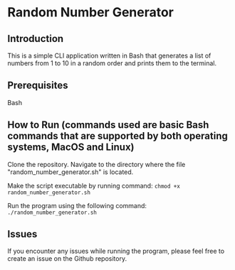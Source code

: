 # Random Number Generator

## Introduction
This is a simple CLI application written in Bash that generates a list of numbers from 1 to 10 in a random order and prints them to the terminal.

## Prerequisites
Bash

## How to Run (commands used are basic Bash commands that are supported by both operating systems, MacOS and Linux)
Clone the repository.
Navigate to the directory where the file "random_number_generator.sh" is located.

Make the script executable by running command: `chmod +x random_number_generator.sh`

Run the program using the following command: `./random_number_generator.sh`

## Issues
If you encounter any issues while running the program, please feel free to create an issue on the Github repository.
